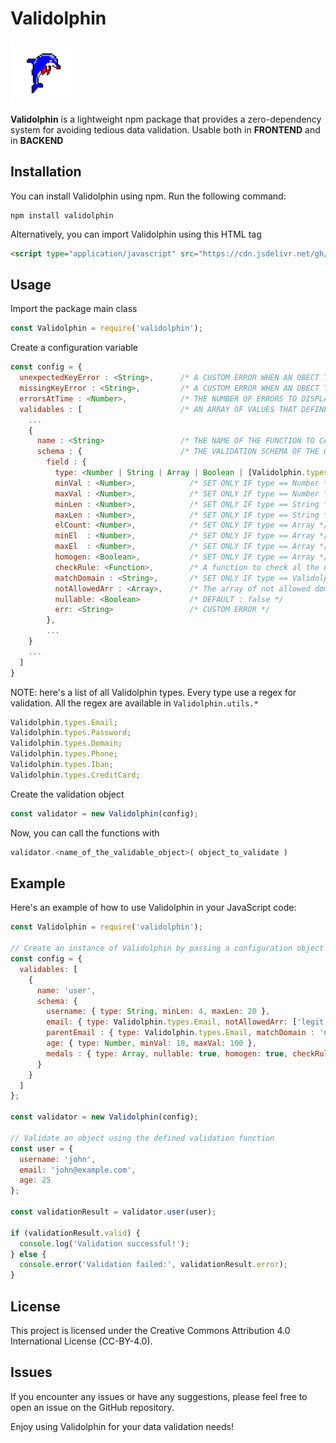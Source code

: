 # Validolphin

<img alt="Validolphin Logo" src="validolphin-logo.png" width=100 height=100 />

**Validolphin** is a lightweight npm package that provides a zero-dependency system for avoiding tedious data validation.
Usable both in **FRONTEND** and in **BACKEND**

## Installation

You can install Validolphin using npm. Run the following command:
```
npm install validolphin
```
Alternatively, you can import Validolphin using this HTML tag
```html
<script type="application/javascript" src="https://cdn.jsdelivr.net/gh//leonardocrociani/Validolphin/Validolphin-Frontend.js"></script>
```

## Usage
Import the package main class
```javascript
const Validolphin = require('validolphin');
```
Create a configuration variable
```javascript
const config = {
  unexpectedKeyError : <String>,      /* A CUSTOM ERROR WHEN AN OBECT TO VALIDATE HAS A KEY THAT IS NOT EXPECTED */
  missingKeyError : <String>,         /* A CUSTOM ERROR WHEN AN OBECT TO VALIDATE HAS A KEY THAT IS MISSING */
  errorsAtTime : <Number>,            /* THE NUMBER OF ERRORS TO DISPLAY IN THE RETURNED OBJECT, DEFAULT = 3 */
  validables : [                      /* AN ARRAY OF VALUES THAT DEFINES THE VALIDABLES OBJECTS */
    ...
    {
      name : <String>                 /* THE NAME OF THE FUNCTION TO CALL IF YOU WANT TO VALIDATE THE ASSOCIATED OBJECT */,
      schema : {                      /* THE VALIDATION SCHEMA OF THE OBJECT */
        field : {
          type: <Number | String | Array | Boolean | [Validolphin.types]>, 
          minVal : <Number>,            /* SET ONLY IF type == Number */  
          maxVal : <Number>,            /* SET ONLY IF type == Number */ 
          minLen : <Number>,            /* SET ONLY IF type == String */ 
          maxLen : <Number>,            /* SET ONLY IF type == String */ 
          elCount: <Number>,            /* SET ONLY IF type == Array */ 
          minEl  : <Number>,            /* SET ONLY IF type == Array */
          maxEl  : <Number>,            /* SET ONLY IF type == Array */
          homogen: <Boolean>,           /* SET ONLY IF type == Array */ 
          checkRule: <Function>,        /* A function to check al the element in the array. SET ONLY IF type == Array */
          matchDomain : <String>,       /* SET ONLY IF type == Validolphin.types.Email */
          notAllowedArr : <Array>,      /* The array of not allowed domains (check the example below) SET ONLY IF type == Validolphin.types.Email */
          nullable: <Boolean>           /* DEFAULT : false */
          err: <String>                 /* CUSTOM ERROR */ 
        },
        ...
    }
    ...
  ]
}
```
NOTE: here's a list of all Validolphin types. Every type use a regex for validation. All the regex are available in ```Validolphin.utils.* ```
```javascript
Validolphin.types.Email;
Validolphin.types.Password;
Validolphin.types.Domain;
Validolphin.types.Phone;
Validolphin.types.Iban;
Validolphin.types.CreditCard;
```
Create the validation object
```javascript
const validator = new Validolphin(config);
```
Now, you can call the functions with 
```javascript
validator.<name_of_the_validable_object>( object_to_validate )
```

## Example
Here's an example of how to use Validolphin in your JavaScript code:

```javascript
const Validolphin = require('validolphin');

// Create an instance of Validolphin by passing a configuration object
const config = {
  validables: [
    {
      name: 'user',
      schema: {
        username: { type: String, minLen: 4, maxLen: 20 },                           // LEGAL IF value is a string and has length >= 4 and <= 20
        email: { type: Validolphin.types.Email, notAllowedArr: ['legit.com'] },      // LEGAL IF value is an email and has domain != 'legit.com'. E.g. 'leonardo@legit.com' -> NON LEGAL
        parentEmail : { type: Validolphin.types.Email, matchDomain : 'noxes.it' },   // LEGAL IF value is an email and has domain == 'noxes.it'. E.g. 'info@xeons.it' -> NON LEGAL 
        age: { type: Number, minVal: 18, maxVal: 100 },                              // LEGAL IF value is a number and is >= 18 and <= 100
        medals : { type: Array, nullable: true, homogen: true, checkRule: function (el) { return ['GOLD', 'SILVER', 'BRONZE'].includes(el) } }                      // IF defined (nullable:true) the value is LEGAL IF has type Array and has all the element of the same type
      }
    }
  ]
};

const validator = new Validolphin(config);

// Validate an object using the defined validation function
const user = {
  username: 'john',
  email: 'john@example.com',
  age: 25
};

const validationResult = validator.user(user);

if (validationResult.valid) {
  console.log('Validation successful!');
} else {
  console.error('Validation failed:', validationResult.error);
}

```

## License
This project is licensed under the Creative Commons Attribution 4.0 International License (CC-BY-4.0).

## Issues
If you encounter any issues or have any suggestions, please feel free to open an issue on the GitHub repository.

Enjoy using Validolphin for your data validation needs!
